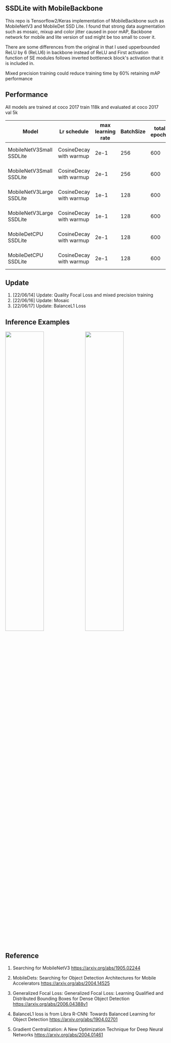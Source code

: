 ## SSDLite with MobileBackbone
This repo is Tensorflow2/Keras implementation of MobileBackbone such as MobileNetV3 and MobileDet SSD Lite. I found that strong data augmentation such as mosaic, mixup and color jitter caused in poor mAP, Backbone network for mobile and lite version of ssd might be too small to cover it.

There are some differences from the original in that I used upperbounded ReLU by 6 (ReLU6) in backbone instead of ReLU and First activation function of SE modules follows inverted bottleneck block's activation that it is included in.

Mixed precision training could reduce training time by 60% retaining mAP performance

## Performance
All models are trained at coco 2017 train 118k and evaluated at coco 2017 val 5k

Model | Lr schedule  | max learning rate | BatchSize | total epochs | kernel regulaization | optimizer | Loss | Input Size | Params | Training Precision | mAP 0.5:0.95@0.05 |
| ------------------------------------- | ------------- | ------------- | ------------- | ------------- | ------------- | ------------- | ------------- | ------------- | ------------- | ------------- | ------------- |
MobileNetV3Small SSDLite | CosineDecay with warmup | 2e-1 | 256 | 600 | 1e-5 | Gradient Centralization SGDM | Focal, SmoothL1 |320x320| 1.7M | FP16 | 15.2 |
MobileNetV3Small SSDLite | CosineDecay with warmup | 2e-1 | 256 | 600 | 1e-5 | Gradient Centralization SGDM | Focal, BalanceL1 |320x320| 1.7M | FP16 | 15.5 |
MobileNetV3Large SSDLite | CosineDecay with warmup | 1e-1 | 128 | 600 | 2e-5 | Gradient Centralization SGDM | Focal, SmoothL1 |320x320| 3.2M | FP16 | 21.1 |
MobileNetV3Large SSDLite | CosineDecay with warmup | 1e-1 | 128 | 600 | 2e-5 | Gradient Centralization SGDM | Focal, BalanceL1 |320x320| 3.2M | FP16 | 21.4 |
MobileDetCPU SSDLite | CosineDecay with warmup | 2e-1 | 128 | 600 | 2e-5 | Gradient Centralization SGDM | Focal, SmoothL1 |320x320| 4.1M | FP16 | 22.5 |
MobileDetCPU SSDLite | CosineDecay with warmup | 2e-1 | 128 | 600 | 2e-5 | Gradient Centralization SGDM | Focal, BalanceL1 |320x320| 4.1M | FP16 | 22.7 |

## Update
1. [22/06/14] Update: Quality Focal Loss and mixed precision training
2. [22/06/16] Update: Mosaic
3. [22/06/17] Update: BalanceL1 Loss

## Inference Examples
<img width="49%" src="https://user-images.githubusercontent.com/89026839/173187633-05a4711c-7d6b-4352-a217-234fabb5691d.jpg"/> <img width="49%" src="https://user-images.githubusercontent.com/89026839/173187669-3a385015-9412-4db7-8f4d-4e2ed1be0480.jpg"/>

## Reference
1. Searching for MobileNetV3 https://arxiv.org/abs/1905.02244

2. MobileDets: Searching for Object Detection Architectures for Mobile Accelerators https://arxiv.org/abs/2004.14525

3. Generalized Focal Loss: Generalized Focal Loss: Learning Qualified and Distributed Bounding Boxes for Dense Object Detection https://arxiv.org/abs/2006.04388v1

4. BalanceL1 loss is from Libra R-CNN: Towards Balanced Learning for Object Detection https://arxiv.org/abs/1904.02701

5. Gradient Centralization: A New Optimization Technique for Deep Neural Networks https://arxiv.org/abs/2004.01461
